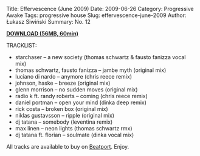 Title: Effervescence (June 2009)
Date: 2009-06-26
Category: Progressive Awake
Tags: progressive house
Slug: effervescence-june-2009
Author: Łukasz Siwiński
Summary: No. 12

<a href ="https://drive.google.com/file/d/0B_4_ynm06YZIMzNOTzF1b3dlaUk/edit?usp=sharing" 
    title="Progressive Awake - Effervescence (June 2009)" target="_blank">
**DOWNLOAD (56MB, 60min)**
</a>

TRACKLIST:  

* starchaser – a new society (thomas schwartz & fausto fanizza vocal mix)
* thomas schwartz, fausto fanizza – jambe myth (original mix)
* luciano di nardo – anymore (chris reece remix)
* johnson, haske – breeze (original mix)
* glenn morrison – no sudden moves (original mix)
* radio k ft. randy roberts – coming (chris reece remix)
* daniel portman – open your mind (dinka deep remix)
* rick costa – broken box (original mix)
* niklas gustavsson – ripple (original mix)
* dj tatana – somebody (leventina remix)
* max linen – neon lights (thomas schwartz rmx)
* dj tatana ft. florian – soulmate  (dinka vocal mix)

All tracks are available to buy on <a href="http://beatport.com" target="_blank">Beatport</a>.
Enjoy.